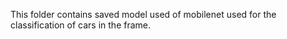 This folder contains saved model used of mobilenet used for the classification of cars in the frame.
